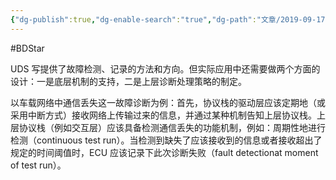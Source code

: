 ```yaml
---
{"dg-publish":true,"dg-enable-search":"true","dg-path":"文章/2019-09-17 UDS 诊断故障策略.md","permalink":"/文章/2019-09-17 UDS 诊断故障策略/","dgEnableSearch":"true","dgPassFrontmatter":true,"created":"2023-03-07T09:25:31.000+08:00","updated":"2023-11-14T13:29:55.000+08:00"}
---
```


#BDStar 

UDS 写提供了故障检测、记录的方法和方向。但实际应用中还需要做两个方面的设计：一是底层机制的支持，二是上层诊断处理策略的制定。

以车载网络中通信丢失这一故障诊断为例：首先，协议栈的驱动层应该定期地（或采用中断方式）接收网络上传输过来的信息，并通过某种机制告知上层协议栈。上层协议栈（例如交互层）应该具备检测通信丢失的功能机制，例如：周期性地进行检测（continuous test run）。当检测到缺失了应该接收到的信息或者接收超出了规定的时间阈值时，ECU 应该记录下此次诊断失败（fault detectionat moment of test run）。